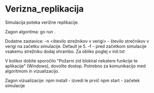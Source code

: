 # Verizna_replikacija

Simulacija poteka verižne replikacije.

Zagon algoritma:
go run .

Dodatne zastavice:
-n <število strežnikov v verigi> - število strečnikov v verigi na začetku simulacije. Default je 5.
-f <ime tekstovne datoteke> - pred začetkom simulacije vsakemu strežniku dodaj shrambo. Za obliko poglej v init.txt

V kolikor dobite sporočilo "Požarni zid blokiral nekatere funkcije te aplikacije" (Windows), dovolite dostop. Potrebno za komunikacijo med algoritmom in vizualizacijo.

Zagon vizualizacije:
npm install - izvedi le prvič
npm start - začetek simulacije
